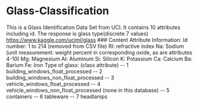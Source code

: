 # Glass-Classification
This is a Glass Identification Data Set from UCI. It contains 10 attributes including id. The response is glass type(discrete 7 values) https://www.kaggle.com/uciml/glass ### Content Attribute Information:  Id number: 1 to 214 (removed from CSV file)                                                                       RI: refractive index                                                                                                           Na: Sodium (unit measurement: weight percent in corresponding oxide, as are attributes 4-10)                                   Mg: Magnesium                                                                                                                    Al: Aluminum                                                                                                                   Si: Silicon                                                                               K: Potassium                                                                               Ca: Calcium                                                                               Ba: Barium                                                                               Fe: Iron                                                                               Type of glass: (class attribute) -- 1 building_windows_float_processed -- 2 building_windows_non_float_processed -- 3 vehicle_windows_float_processed -- 4 vehicle_windows_non_float_processed (none in this database) -- 5 containers -- 6 tableware -- 7 headlamps
